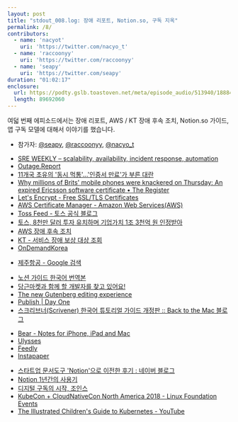 ```yaml
---
layout: post
title: "stdout_008.log: 장애 리포트, Notion.so, 구독 지옥"
permalink: /8/
contributors:
  - name: 'nacyot'
    uri: 'https://twitter.com/nacyo_t'
  - name: 'raccoonyy'
    uri: 'https://twitter.com/raccoonyy'
  - name: 'seapy'
    uri: 'https://twitter.com/seapy'
duration: "01:02:17"
enclosure:
  url: https://podty.gslb.toastoven.net/meta/episode_audio/513940/188843_1544680917823.mp3
  length: 89692060
---
```


여덟 번째 에피소드에서는 장애 리포트, AWS / KT 장애 후속 조치, Notion.so 가이드, 앱 구독 모델에 대해서 이야기를 했습니다.

* 참가자: [@seapy][sea], [@raccoonyy][rac], [@nacyo_t][nac]

[sea]: https://twitter.com/seapy
[rac]: https://twitter.com/raccoonyy
[nac]: https://twitter.com/nacyo_t

- [SRE WEEKLY – scalability, availability, incident response, automation](https://sreweekly.com/)
- [Outage.Report](https://outage.report/)
- [11개국 초유의 '동시 먹통'…'인증서 만료'가 부른 대란](https://news.sbs.co.kr/news/endPage.do?news_id=N1005048898&plink=THUMB&cooper=SBSNEWSPROGRAM)
- [Why millions of Brits' mobile phones were knackered on Thursday: An expired Ericsson software certificate • The Register](https://www.theregister.co.uk/2018/12/06/ericsson_o2_telefonica_uk_outage/)
- [Let's Encrypt - Free SSL/TLS Certificates](https://letsencrypt.org/)
- [AWS Certificate Manager - Amazon Web Services(AWS)](https://aws.amazon.com/ko/certificate-manager/)
- [Toss Feed - 토스 공식 블로그](https://blog.toss.im/)
- [토스, 8천만 달러 투자 유치하며 기업가치 1조 3천억 원 인정받아](https://blog.toss.im/2018/12/10/newsroom/press-release/toss-80-million-funding/)
- [AWS 장애 후속 조치](https://aws.amazon.com/ko/blogs/korea/follow-up-to-the-november-22-event-in-aws-seoul-region/)
- [KT - 서비스 장애 보상 대상 조회](https://m.check.kt.com/main/s_KtCompensation.do)
- [OnDemandKorea](https://www.ondemandkorea.com/)
* [제주항공 - Google 검색](https://www.google.co.kr/search?hl=ko&q=%EC%A0%9C%EC%A3%BC%ED%95%AD%EA%B3%B5&lr=lang_ko)
- [노션 가이드 한국어 번역본](https://www.notion.so/haebom/Notion-1ad7ccbc41a44298814a4820d4acb14e)
- [당근마켓과 함께 할 개발자를 찾고 있어요!](https://www.notion.so/daangn/07ca1fda22584d60a48ef43a8cf9bab0)
- [The new Gutenberg editing experience](https://wordpress.org/gutenberg/)
- [Publish \| Day One](https://dayoneapp.com/publish/)
- [스크리브너(Scrivener) 한국어 튜토리얼 가이드 개정판 :: Back to the Mac 블로그](http://macnews.tistory.com/2494)
* [Bear - Notes for iPhone, iPad and Mac](https://bear.app/)
* [Ulysses](https://ulysses.app/)
* [Feedly](https://feedly.com/i/welcome)
* [Instapaper](https://www.instapaper.com/)
- [스타트업 문서도구 'Notion'으로 이전한 후기 : 네이버 블로그](https://m.blog.naver.com/PostView.nhn?blogId=super_jjeong&logNo=221392307269&targetKeyword=&targetRecommendationCode=1)
- [Notion 1년간의 사용기](https://www.notion.so/hellonewworld/Notion-1-a842647363f34de38763b42fa28d0178)
- [디지털 구독의 시작, 조인스](https://www.joins.com/)
- [KubeCon + CloudNativeCon North America 2018 - Linux Foundation Events](https://events.linuxfoundation.org/events/kubecon-cloudnativecon-north-america-2018/)
- [The Illustrated Children's Guide to Kubernetes - YouTube](https://www.youtube.com/watch?v=lcygvgW6sFM)
